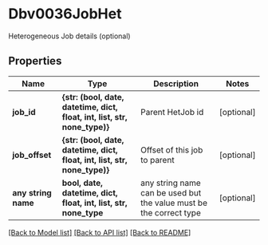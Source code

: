 # Dbv0036JobHet

Heterogeneous Job details (optional)

## Properties
Name | Type | Description | Notes
------------ | ------------- | ------------- | -------------
**job_id** | **{str: (bool, date, datetime, dict, float, int, list, str, none_type)}** | Parent HetJob id | [optional] 
**job_offset** | **{str: (bool, date, datetime, dict, float, int, list, str, none_type)}** | Offset of this job to parent | [optional] 
**any string name** | **bool, date, datetime, dict, float, int, list, str, none_type** | any string name can be used but the value must be the correct type | [optional]

[[Back to Model list]](../README.md#documentation-for-models) [[Back to API list]](../README.md#documentation-for-api-endpoints) [[Back to README]](../README.md)


